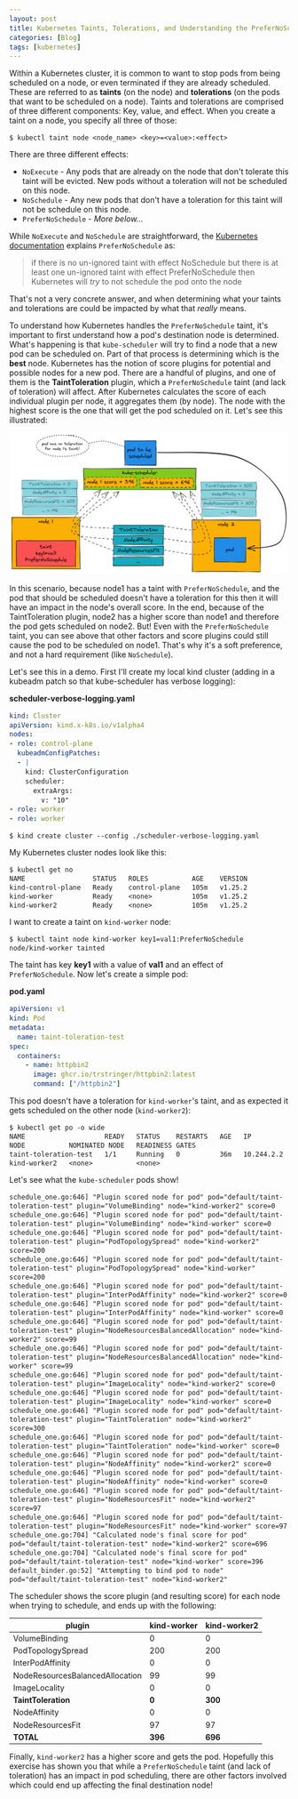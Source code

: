 ```yaml
---
layout: post
title: Kubernetes Taints, Tolerations, and Understanding the PreferNoSchedule Effect
categories: [Blog]
tags: [kubernetes]
---
```


Within a Kubernetes cluster, it is common to want to stop pods from being scheduled on a node, or even terminated if they are already scheduled. These are referred to as **taints** (on the node) and **tolerations** (on the pods that want to be scheduled on a node). Taints and tolerations are comprised of three different components: Key, value, and effect. When you create a taint on a node, you specify all three of those:

```
$ kubectl taint node <node_name> <key>=<value>:<effect>
```

There are three different effects:

* `NoExecute` - Any pods that are already on the node that don't tolerate this taint will be evicted. New pods without a toleration will not be scheduled on this node.
* `NoSchedule` - Any new pods that don't have a toleration for this taint will not be schedule on this node.
* `PreferNoSchedule` - *More below...*

While `NoExecute` and `NoSchedule` are straightforward, the [Kubernetes documentation](https://kubernetes.io/docs/concepts/scheduling-eviction/taint-and-toleration/) explains `PreferNoSchedule` as:

> if there is no un-ignored taint with effect NoSchedule but there is at least one un-ignored taint with effect PreferNoSchedule then Kubernetes will *try* to not schedule the pod onto the node

That's not a very concrete answer, and when determining what your taints and tolerations are could be impacted by what that *really* means.

To understand how Kubernetes handles the `PreferNoSchedule` taint, it's important to first understand how a pod's destination node is determined. What's happening is that `kube-scheduler` will try to find a node that a new pod can be scheduled on. Part of that process is determining which is the **best** node. Kubernetes has the notion of score plugins for potential and possible nodes for a new pod. There are a handful of plugins, and one of them is the **TaintToleration** plugin, which a `PreferNoSchedule` taint (and lack of toleration) will affect. After Kubernetes calculates the score of each individual plugin per node, it aggregates them (by node). The node with the highest score is the one that will get the pod scheduled on it. Let's see this illustrated:

![Diagram for scheduling](../images/prefernoschedule1.excalidraw.png)

In this scenario, because node1 has a taint with `PreferNoSchedule`, and the pod that should be scheduled doesn't have a toleration for this then it will have an impact in the node's overall score. In the end, because of the TaintToleration plugin, node2 has a higher score than node1 and therefore the pod gets scheduled on node2. But! Even with the `PreferNoSchedule` taint, you can see above that other factors and score plugins could still cause the pod to be scheduled on node1. That's why it's a soft preference, and not a hard requirement (like `NoSchedule`).

Let's see this in a demo. First I'll create my local kind cluster (adding in a kubeadm patch so that kube-scheduler has verbose logging):

**scheduler-verbose-logging.yaml**

```yaml
kind: Cluster
apiVersion: kind.x-k8s.io/v1alpha4
nodes:
- role: control-plane
  kubeadmConfigPatches:
  - |
    kind: ClusterConfiguration
    scheduler:
      extraArgs:
        v: "10"
- role: worker
- role: worker
```

```
$ kind create cluster --config ./scheduler-verbose-logging.yaml
```

My Kubernetes cluster nodes look like this:

```
$ kubectl get no
NAME                 STATUS   ROLES           AGE    VERSION
kind-control-plane   Ready    control-plane   105m   v1.25.2
kind-worker          Ready    <none>          105m   v1.25.2
kind-worker2         Ready    <none>          105m   v1.25.2
```

I want to create a taint on `kind-worker` node:

```
$ kubectl taint node kind-worker key1=val1:PreferNoSchedule 
node/kind-worker tainted
```

The taint has key **key1** with a value of **val1** and an effect of `PreferNoSchedule`. Now let's create a simple pod:

**pod.yaml**

```yaml
apiVersion: v1
kind: Pod
metadata:
  name: taint-toleration-test
spec:
  containers:
    - name: httpbin2
      image: ghcr.io/trstringer/httpbin2:latest
      command: ["/httpbin2"]
```

This pod doesn't have a toleration for `kind-worker`'s taint, and as expected it gets scheduled on the other node (`kind-worker2`):

```
$ kubectl get po -o wide
NAME                    READY   STATUS    RESTARTS   AGE   IP           NODE           NOMINATED NODE   READINESS GATES
taint-toleration-test   1/1     Running   0          36m   10.244.2.2   kind-worker2   <none>           <none>
```

Let's see what the `kube-scheduler` pods show!

```
schedule_one.go:646] "Plugin scored node for pod" pod="default/taint-toleration-test" plugin="VolumeBinding" node="kind-worker2" score=0
schedule_one.go:646] "Plugin scored node for pod" pod="default/taint-toleration-test" plugin="VolumeBinding" node="kind-worker" score=0
schedule_one.go:646] "Plugin scored node for pod" pod="default/taint-toleration-test" plugin="PodTopologySpread" node="kind-worker2" score=200
schedule_one.go:646] "Plugin scored node for pod" pod="default/taint-toleration-test" plugin="PodTopologySpread" node="kind-worker" score=200
schedule_one.go:646] "Plugin scored node for pod" pod="default/taint-toleration-test" plugin="InterPodAffinity" node="kind-worker2" score=0
schedule_one.go:646] "Plugin scored node for pod" pod="default/taint-toleration-test" plugin="InterPodAffinity" node="kind-worker" score=0
schedule_one.go:646] "Plugin scored node for pod" pod="default/taint-toleration-test" plugin="NodeResourcesBalancedAllocation" node="kind-worker2" score=99
schedule_one.go:646] "Plugin scored node for pod" pod="default/taint-toleration-test" plugin="NodeResourcesBalancedAllocation" node="kind-worker" score=99
schedule_one.go:646] "Plugin scored node for pod" pod="default/taint-toleration-test" plugin="ImageLocality" node="kind-worker2" score=0
schedule_one.go:646] "Plugin scored node for pod" pod="default/taint-toleration-test" plugin="ImageLocality" node="kind-worker" score=0
schedule_one.go:646] "Plugin scored node for pod" pod="default/taint-toleration-test" plugin="TaintToleration" node="kind-worker2" score=300
schedule_one.go:646] "Plugin scored node for pod" pod="default/taint-toleration-test" plugin="TaintToleration" node="kind-worker" score=0
schedule_one.go:646] "Plugin scored node for pod" pod="default/taint-toleration-test" plugin="NodeAffinity" node="kind-worker2" score=0
schedule_one.go:646] "Plugin scored node for pod" pod="default/taint-toleration-test" plugin="NodeAffinity" node="kind-worker" score=0
schedule_one.go:646] "Plugin scored node for pod" pod="default/taint-toleration-test" plugin="NodeResourcesFit" node="kind-worker2" score=97
schedule_one.go:646] "Plugin scored node for pod" pod="default/taint-toleration-test" plugin="NodeResourcesFit" node="kind-worker" score=97
schedule_one.go:704] "Calculated node's final score for pod" pod="default/taint-toleration-test" node="kind-worker2" score=696
schedule_one.go:704] "Calculated node's final score for pod" pod="default/taint-toleration-test" node="kind-worker" score=396
default_binder.go:52] "Attempting to bind pod to node" pod="default/taint-toleration-test" node="kind-worker2"
```

The scheduler shows the score plugin (and resulting score) for each node when trying to schedule, and ends up with the following:

|plugin|kind-worker|kind-worker2|
|---|---|---|
|VolumeBinding|0|0|
|PodTopologySpread|200|200|
|InterPodAffinity|0|0|
|NodeResourcesBalancedAllocation|99|99|
|ImageLocality|0|0|
|**TaintToleration**|**0**|**300**|
|NodeAffinity|0|0|
|NodeResourcesFit|97|97|
|**TOTAL**|**396**|**696**|

Finally, `kind-worker2` has a higher score and gets the pod. Hopefully this exercise has shown you that while a `PreferNoSchedule` taint (and lack of toleration) has an impact in pod scheduling, there are other factors involved which could end up affecting the final destination node!
